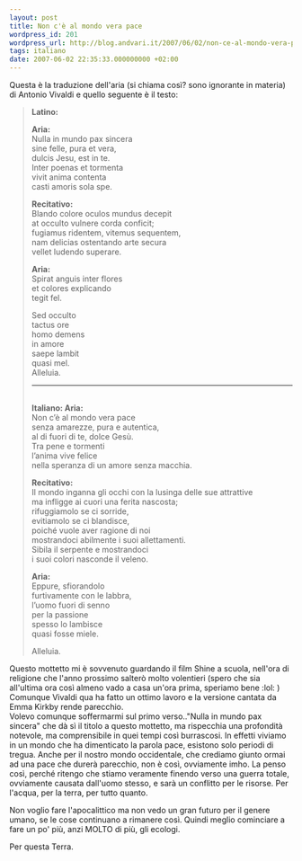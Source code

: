 ```yaml
---
layout: post
title: Non c'è al mondo vera pace
wordpress_id: 201
wordpress_url: http://blog.andvari.it/2007/06/02/non-ce-al-mondo-vera-pace/
tags: italiano
date: 2007-06-02 22:35:33.000000000 +02:00
---
```

<p>Questa è la traduzione dell'aria (si chiama così? sono ignorante in materia) di Antonio Vivaldi e quello seguente è il testo:</p>
<blockquote><p><strong> Latino:</strong></p>
<p><strong>Aria:</strong><br />
Nulla in mundo pax sincera<br />
sine felle, pura et vera,<br />
dulcis Jesu, est in te.<br />
Inter poenas et tormenta<br />
vivit anima contenta<br />
casti amoris sola spe.</p>
<p><strong> Recitativo:</strong><br />
Blando colore oculos mundus decepit<br />
at occulto vulnere corda conficit;<br />
fugiamus ridentem, vitemus sequentem,<br />
nam delicias ostentando arte secura<br />
vellet ludendo superare.</p>
<p><strong>Aria:</strong><br />
Spirat anguis inter flores<br />
et colores explicando<br />
tegit fel.</p>
<p>Sed occulto<br />
tactus ore<br />
homo demens<br />
in amore<br />
saepe lambit<br />
quasi mel.<br />
Alleluia.</p>
<hr /><br />
<strong>Italiano: </strong><strong>Aria:</strong><br />
Non c’è al mondo vera pace<br />
senza amarezze, pura e autentica,<br />
al di fuori di te, dolce Gesù.<br />
Tra pene e tormenti<br />
l’anima vive felice<br />
nella speranza di un amore senza macchia.</p>
<p><strong>Recitativo:</strong><br />
Il mondo inganna gli occhi con la lusinga delle sue attrattive<br />
ma infligge ai cuori una ferita nascosta;<br />
rifuggiamolo se ci sorride,<br />
evitiamolo se ci blandisce,<br />
poiché vuole aver ragione di noi<br />
mostrandoci abilmente i suoi allettamenti.<br />
Sibila il serpente e mostrandoci<br />
i suoi colori nasconde il veleno.</p>
<p><strong>Aria:</strong><br />
Eppure, sfiorandolo<br />
furtivamente con le labbra,<br />
l’uomo fuori di senno<br />
per la passione<br />
spesso lo lambisce<br />
quasi fosse miele.</p>
<p>Alleluia.</p></blockquote>
<p>Questo mottetto mi è sovvenuto guardando il film Shine a scuola, nell'ora di religione che l'anno prossimo salterò molto volentieri (spero che sia all'ultima ora così almeno vado a casa un'ora prima, speriamo bene :lol: )<br />
Comunque Vivaldi qua ha fatto un ottimo lavoro e la versione cantata da Emma Kirkby rende parecchio.<br />
Volevo comunque soffermarmi sul primo verso.."Nulla in mundo pax sincera" che dà sì il titolo a questo mottetto, ma rispecchia una profondità notevole, ma comprensibile in quei tempi così burrascosi. In effetti viviamo in un mondo che ha dimenticato la parola pace, esistono solo periodi di tregua. Anche per il nostro mondo occidentale, che crediamo giunto ormai ad una pace che durerà parecchio, non è così, ovviamente imho. La penso così, perché ritengo che stiamo veramente finendo verso una guerra totale, ovviamente causata dall'uomo stesso, e sarà un conflitto per le risorse. Per l'acqua, per la terra, per tutto quanto.</p>
<p>Non voglio fare l'apocalittico ma non vedo un gran futuro per il genere umano, se le cose continuano a rimanere così. Quindi meglio cominciare a fare un po' più, anzi MOLTO di più, gli ecologi.</p>
<p>Per questa Terra.
</p>
